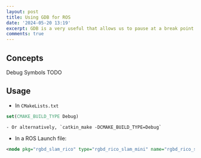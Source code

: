 ```yaml
---
layout: post
title: Using GDB for ROS
date: '2024-05-20 13:19'
excerpt: GDB is a very useful that allows us to pause at a break point or failure and inspect.
comments: true
---
```


## Concepts

Debug Symbols TODO

## Usage

- In `CMakeLists.txt`

```cmake
set(CMAKE_BUILD_TYPE Debug)
```
    - Or alternatively, `catkin_make -DCMAKE_BUILD_TYPE=Debug`

- In a ROS Launch file:

```xml
<node pkg="rgbd_slam_rico" type="rgbd_rico_slam_mini" name="rgbd_rico_slam_mini" output="screen" launch-prefix="gdb -ex run --args"/>
```
